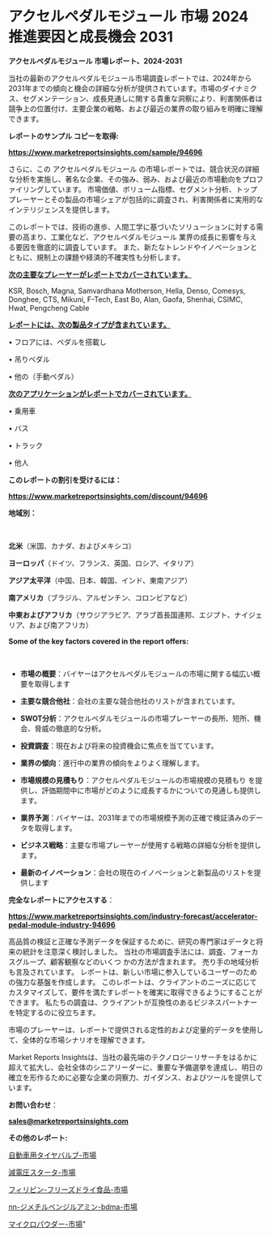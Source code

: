 # アクセルペダルモジュール 市場 2024 推進要因と成長機会 2031

<strong>アクセルペダルモジュール 市場レポート、2024-2031</strong>

当社の最新のアクセルペダルモジュール市場調査レポートでは、2024年から2031年までの傾向と機会の詳細な分析が提供されています。市場のダイナミクス、セグメンテーション、成長見通しに関する貴重な洞察により、利害関係者は競争上の位置付け、主要企業の戦略、および最近の業界の取り組みを明確に理解できます。



<strong>レポートのサンプル コピーを取得:</strong> <a href=https://www.marketreportsinsights.com/sample/94696>

<strong><u>https://www.marketreportsinsights.com/sample/94696</u></strong></a>

さらに、この アクセルペダルモジュール の市場レポートでは、競合状況の詳細な分析を実施し、著名な企業、その強み、弱み、および最近の市場動向をプロファイリングしています。 市場価値、ボリューム指標、セグメント分析、トッププレーヤーとその製品の市場シェアが包括的に調査され、利害関係者に実用的なインテリジェンスを提供します。

このレポートでは、技術の進歩、人間工学に基づいたソリューションに対する需要の高まり、工業化など、アクセルペダルモジュール 業界の成長に影響を与える要因を徹底的に調査しています。 また、新たなトレンドやイノベーションとともに、規制上の課題や経済的不確実性も分析します。



<strong><u>次の主要なプレーヤーがレポートでカバーされています。</u></strong>

KSR, Bosch, Magna, Samvardhana Motherson, Hella, Denso, Comesys, Donghee, CTS, Mikuni, F-Tech, East Bo, Alan, Gaofa, Shenhai, CSIMC, Hwat, Pengcheng Cable



<strong><u><b>レポートには、次の製品タイプが含まれています。</b></u></strong>

• フロアには、ペダルを搭載し

• 吊りペダル

• 他の（手動ペダル）



<strong><u><b>次のアプリケーションがレポートでカバーされています。</b></u></strong>

• 乗用車

• バス

• トラック

• 他人



<strong><b>このレポートの割引を受けるには：</b></strong>

<a href=https://www.marketreportsinsights.com/discount/94696>

<strong><u>https://www.marketreportsinsights.com/discount/94696</u></strong></a>



<strong>地域別：</strong>

<strong> </strong>



<strong>北米</strong>（米国、カナダ、およびメキシコ）



<strong>ヨーロッパ</strong>（ドイツ、フランス、英国、ロシア、イタリア）



<strong>アジア太平洋</strong>（中国、日本、韓国、インド、東南アジア）



<strong>南アメリカ</strong>（ブラジル、アルゼンチン、コロンビアなど）



<strong>中東およびアフリカ</strong>（サウジアラビア、アラブ首長国連邦、エジプト、ナイジェリア、および南アフリカ）



<strong>Some of the key factors covered in the report offers:</strong>

<strong> </strong>
<ul>
  <li>

<strong>市場の概要</strong>：バイヤーはアクセルペダルモジュールの市場に関する幅広い概要を取得します</li>
  <li>

<strong>主要な競合他社</strong>：会社の主要な競合他社のリストが含まれています。</li>
  <li>

<strong>SWOT分析</strong>：アクセルペダルモジュールの市場プレーヤーの長所、短所、機会、脅威の徹底的な分析。</li>
  <li>

<strong>投資調査</strong>：現在および将来の投資機会に焦点を当てています。</li>
  <li>

<strong>業界の傾向</strong>：進行中の業界の傾向をよりよく理解します。</li>
  <li>

<strong>市場規模の見積もり</strong>：アクセルペダルモジュールの市場規模の見積もり を提供し、評価期間中に市場がどのように成長するかについての見通しも提供します。</li>
  <li>

<strong>業界予測</strong>：バイヤーは、2031年までの市場規模予測の正確で検証済みのデータを取得します。</li>
  <li>

<strong>ビジネス戦略</strong>：主要な市場プレーヤーが使用する戦略の詳細な分析を提供します。</li>
  <li>

<strong>最新のイノベーション</strong>：会社の現在のイノベーションと新製品のリストを提供します</li>
</ul>


<strong>完全なレポートにアクセスする</strong>：

<a href=https://www.marketreportsinsights.com/industry-forecast/accelerator-pedal-module-industry-94696>

<strong><u>https://www.marketreportsinsights.com/industry-forecast/accelerator-pedal-module-industry-94696</u></strong></a>

高品質の検証と正確な予測データを保証するために、研究の専門家はデータと将来の統計を注意深く検討しました。 当社の市場調査手法には、調査、フォーカスグループ、顧客観察などのいくつ かの方法が含まれます。 売り手の地域分析も言及されています。 レポートは、新しい市場に参入しているユーザーのための強力な基盤を作成します。 このレポートは、クライアントのニーズに応じてカスタマイズして、要件を満たすレポートを確実に取得できるようにすることができます。 私たちの調査は、クライアントが互換性のあるビジネスパートナーを特定するのに役立ちます。

市場のプレーヤーは、レポートで提供される定性的および定量的データを使用して、全体的な市場シナリオを理解できます。

Market Reports Insightsは、当社の最先端のテクノロジーリサーチをはるかに超えて拡大し、会社全体のシニアリーダーに、重要な予備選挙を達成し、明日の確立を形作るために必要な企業の洞察力、ガイダンス、およびツールを提供しています。



<strong><b>お問い合わせ</b></strong>：

<a href=mailto:sales@marketreportsinsights.com>

<strong><u>sales@marketreportsinsights.com</u></strong></a>



<strong>その他のレポート:</strong>

<a href=https://www.linkedin.com/pulse/自動車用タイヤバルブ-市場-2023-年のダイナミクスとビジネストレンド-2030-trend-titans-360-analysis-4jfxf/>自動車用タイヤバルブ-市場</a>

<a href=https://www.linkedin.com/pulse/減電圧スタータ-市場-2023-推進要因と成長機会-2030-consumer-connection-collective-360-mqd0f/>減電圧スタータ-市場</a>

<a href=https://www.linkedin.com/pulse/フィリピン-フリーズドライ食品-市場-2023-新興市場-将来の動向と市場需要-2030-pr-news-hub-tblkf/>フィリピン-フリーズドライ食品-市場</a>

<a href=https://www.linkedin.com/pulse/nn-ジメチルベンジルアミン-bdma-市場-2023-swot-分析と成長率-pxijf/>nn-ジメチルベンジルアミン-bdma-市場</a>

<a href=https://www.linkedin.com/pulse/マイクロパウダー-市場-2023-swot-分析と最新イノベーション-2030-skvkc/>マイクロパウダー-市場</a>"
